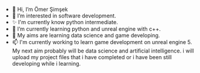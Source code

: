 - 👋 Hi, I’m Ömer Şimşek
- 👀 I’m interested in software development.
- ✨ I'm currently know python intermediate.
- 🌱 I’m currently learning python and unreal engine with c++.
- 💞️ My aims are learning data science and game developing. 
- 📫 I'm currently working to learn game development on unreal engine 5. My next aim probably will be data science and artificial intelligence.
 i will upload my project files that i have completed or i have been still developing while i learning.

<!---
omerthecs0/omerthecs0 is a ✨ special ✨ repository because its `README.md` (this file) appears on your GitHub profile.
You can click the Preview link to take a look at your changes.
--->
